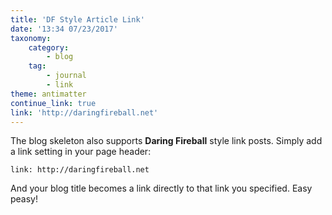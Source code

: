 ```yaml
---
title: 'DF Style Article Link'
date: '13:34 07/23/2017'
taxonomy:
    category:
        - blog
    tag:
        - journal
        - link
theme: antimatter
continue_link: true
link: 'http://daringfireball.net'
---
```


The blog skeleton also supports **Daring Fireball** style link posts.  Simply add a link setting in your page header:

```
link: http://daringfireball.net
```

And your blog title becomes a link directly to that link you specified. Easy peasy!

